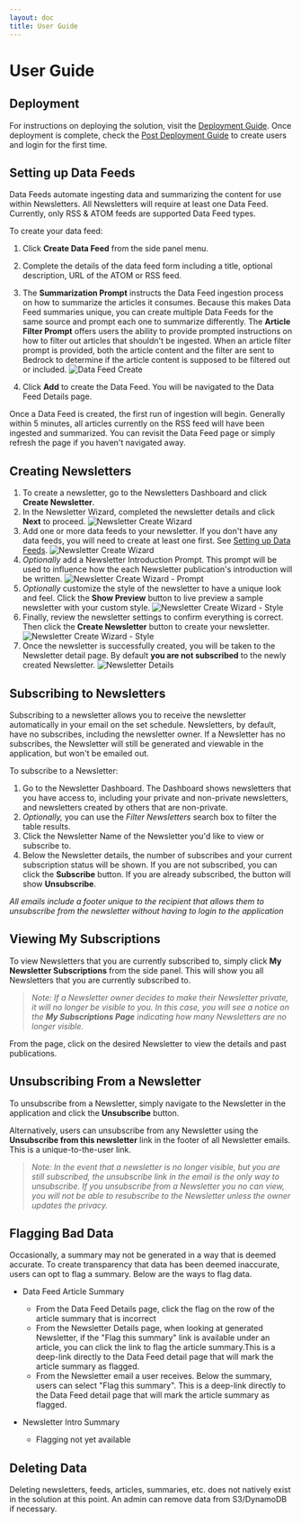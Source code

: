 ```yaml
---
layout: doc
title: User Guide
---
```


# User Guide

## Deployment
For instructions on deploying the solution, visit the [Deployment Guide](./deployment). Once deployment is complete, check the [Post Deployment Guide](./post-deployment) to create users and login for the first time. 

## Setting up Data Feeds
Data Feeds automate ingesting data and summarizing the content for use within Newsletters. All Newsletters will require at least one Data Feed. Currently, only RSS & ATOM feeds are supported Data Feed types. 

To create your data feed:

1. Click **Create Data Feed** from the side panel menu.

1. Complete the details of the data feed form including a title, optional description, URL of the ATOM or RSS feed.

1. The **Summarization Prompt** instructs the Data Feed ingestion process on how to summarize the articles it consumes. Because this makes Data Feed summaries unique, you can create multiple Data Feeds for the same source and prompt each one to summarize differently. The **Article Filter Prompt** offers users the ability to provide prompted instructions on how to filter out articles that shouldn't be ingested. When an article filter prompt is provided, both the article content and the filter are sent to Bedrock to determine if the article content is supposed to be filtered out or included. 
![Data Feed Create](./images/DataFeed-Create-Image.png)

1. Click **Add** to create the Data Feed. 
You will be navigated to the Data Feed Details page. 

Once a Data Feed is created, the first run of ingestion will begin. Generally within 5 minutes, all articles currently on the RSS feed will have been ingested and summarized. You can revisit the Data Feed page or simply refresh the page if you haven't navigated away. 

## Creating Newsletters

1. To create a newsletter, go to the Newsletters Dashboard and click **Create Newsletter**.
1. In the Newsletter Wizard, completed the newsletter details and click **Next** to proceed. 
![Newsletter Create Wizard](./images/Newsletter-Create-Image.png)
1. Add one or more data feeds to your newsletter. If you don't have any data feeds, you will need to create at least one first. See [Setting up Data Feeds](#setting-up-data-feeds).
![Newsletter Create Wizard](./images/Newsletter-Create-AddDataFeeds-Image.png)
1. *Optionally* add a Newsletter Introduction Prompt. This prompt will be used to influence how the each Newsletter publication's introduction will be written. 
![Newsletter Create Wizard - Prompt](./images/Newsletter-Create-Prompt-Image.png)
1. *Optionally* customize the style of the newsletter to have a unique look and feel. Click the **Show Preview** button to live preview a sample newsletter with your custom style.
![Newsletter Create Wizard - Style](./images/Newsletter-Create-Style-Image.png)
1. Finally, review the newsletter settings to confirm everything is correct. Then click the **Create Newsletter** button to create your newsletter. 
![Newsletter Create Wizard - Style](./images/Newsletter-Create-Review-Image.png)
1. Once the newsletter is successfully created, you will be taken to the Newsletter detail page. By default **you are not subscribed** to the newly created Newsletter. 
![Newsletter Details](./images/Newsletter-Details-Image.png)


## Subscribing to Newsletters

Subscribing to a newsletter allows you to receive the newsletter automatically in your email on the set schedule. Newsletters, by default, have no subscribes, including the newsletter owner. If a Newsletter has no subscribes, the Newsletter will still be generated and viewable in the application, but won't be emailed out. 

To subscribe to a Newsletter:

1. Go to the Newsletter Dashboard. The Dashboard shows newsletters that you have access to, including your private and non-private newsletters, and newsletters created by others that are non-private. 
1. *Optionally,* you can use the *Filter Newsletters* search box to filter the table results. 
1. Click the Newsletter Name of the Newsletter you'd like to view or subscribe to.
1. Below the Newsletter details, the number of subscribes and your current subscription status will be shown. If you are not subscribed, you can click the **Subscribe** button. If you are already subscribed, the button will show **Unsubscribe**.

*All emails include a footer unique to the recipient that allows them to unsubscribe from the newsletter without having to login to the application*

## Viewing My Subscriptions
To view Newsletters that you are currently subscribed to, simply click **My Newsletter Subscriptions** from the side panel. This will show you all Newsletters that you are currently subscribed to. 
> *Note: If a Newsletter owner decides to make their Newsletter private, it will no longer be visible to you. In this case, you will see a notice on the **My Subscriptions Page** indicating how many Newsletters are no longer visible.* 

From the page, click on the desired Newsletter to view the details and past publications.

## Unsubscribing From a Newsletter
To unsubscribe from a Newsletter, simply navigate to the Newsletter in the application and click the **Unsubscribe** button.

Alternatively, users can unsubscribe from any Newsletter using the **Unsubscribe from this newsletter** link in the footer of all Newsletter emails. This is a unique-to-the-user link.

> *Note: In the event that a newsletter is no longer visible, but you are still subscribed, the unsubscribe link in the email is the only way to unsubscribe. If you unsubscribe from a Newsletter you no can view, you will not be able to resubscribe to the Newsletter unless the owner updates the privacy.*

## Flagging Bad Data
Occasionally, a summary may not be generated in a way that is deemed accurate. To create transparency that data has been deemed inaccurate, users can opt to flag a summary. Below are the ways to flag data.

- Data Feed Article Summary
  - From the Data Feed Details page, click the flag on the row of the article summary that is incorrect
  - From the Newsletter Details page, when looking at generated Newsletter, if the "Flag this summary" link is available under an article, you can click the link to flag the article summary.This is a deep-link directly to the Data Feed detail page that will mark the article summary as flagged.
  - From the Newsletter email a user receives. Below the summary, users can select "Flag this summary". This is a deep-link directly to the Data Feed detail page that will mark the article summary as flagged.

- Newsletter Intro Summary
  - Flagging not yet available


## Deleting Data
Deleting newsletters, feeds, articles, summaries, etc. does not natively exist in the solution at this point. An admin can remove data from S3/DynamoDB if necessary.

